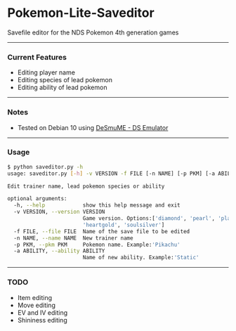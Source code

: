 # Pokemon-Lite-Saveditor
Savefile editor for the NDS Pokemon 4th generation games 

---------------

### Current Features

- Editing player name
- Editing species of lead pokemon
- Editing ability of lead pokemon

---------------

### Notes 

- Tested on Debian 10 using [DeSmuME  - DS Emulator](http://desmume.com/)

---------------

### Usage
```bash
$ python saveditor.py -h
usage: saveditor.py [-h] -v VERSION -f FILE [-n NAME] [-p PKM] [-a ABILITY]

Edit trainer name, lead pokemon species or ability

optional arguments:
  -h, --help            show this help message and exit
  -v VERSION, --version VERSION
                        Game version. Options:['diamond', 'pearl', 'platinum',
                        'heartgold', 'soulsilver']
  -f FILE, --file FILE  Name of the save file to be edited
  -n NAME, --name NAME  New trainer name
  -p PKM, --pkm PKM     Pokemon name. Example:'Pikachu'
  -a ABILITY, --ability ABILITY
                        Name of new ability. Example:'Static'
```

---------------

### TODO

- Item editing
- Move editing
- EV and IV editing
- Shininess editing




